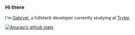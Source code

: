 ### Hi there
<p>I'm <a href="https://www.linkedin.com/in/gabryelryba/" target="_blank">Gabryel</a>, a fullstack developer currently studying at <a href="https://github.com/betrybe" target="_blank">Trybe</a>.</p>

[![Anurag's github stats](https://github-readme-stats.vercel.app/api?username=gabryelryba)](https://github.com/anuraghazra/github-readme-stats)
<!--
**Gabryelryba/gabryelryba** is a ✨ _special_ ✨ repository because its `README.md` (this file) appears on your GitHub profile.

Here are some ideas to get you started:

- 🔭 I’m currently working on ...
- 🌱 I’m currently learning ...
- 👯 I’m looking to collaborate on ...
- 🤔 I’m looking for help with ...
- 💬 Ask me about ...
- 📫 How to reach me: ...
- 😄 Pronouns: ...
- ⚡ Fun fact: ...
-->
